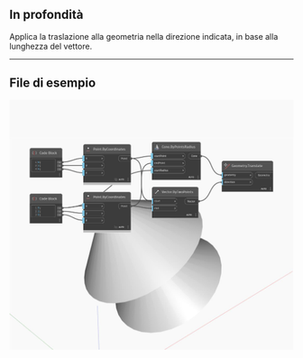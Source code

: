 <!--- Autodesk.DesignScript.Geometry.Geometry.Translate(direction) --->
<!--- 4HVWIMWUUU4ZQWQXKFRWMQ5JABJVFMYBXFJZTHB2CQKCRQQ2FDVQ --->
## In profondità
Applica la traslazione alla geometria nella direzione indicata, in base alla lunghezza del vettore.
___
## File di esempio

![Translate (direction)](./4HVWIMWUUU4ZQWQXKFRWMQ5JABJVFMYBXFJZTHB2CQKCRQQ2FDVQ_img.jpg)

